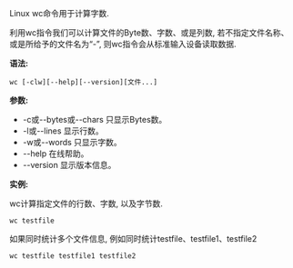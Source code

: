 Linux wc命令用于计算字数.

利用wc指令我们可以计算文件的Byte数、字数、或是列数, 若不指定文件名称、或是所给予的文件名为“-”, 则wc指令会从标准输入设备读取数据.

**语法:**

```
wc [-clw][--help][--version][文件...]
```

**参数:**

- -c或--bytes或--chars 只显示Bytes数。
- -l或--lines 显示行数。
- -w或--words 只显示字数。
- --help 在线帮助。
- --version 显示版本信息。

**实例:**

wc计算指定文件的行数、字数, 以及字节数.

```
wc testfile
```

如果同时统计多个文件信息, 例如同时统计testfile、testfile1、testfile2

```
wc testfile testfile1 testfile2
```































